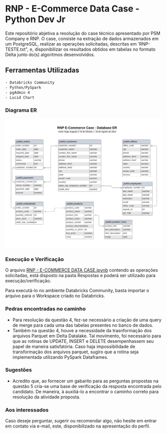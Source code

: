 # RNP - E-Commerce Data Case - Python Dev Jr

Este repositório abjetiva a resolução do case técnico apresentado por PSM Company e RNP.
O case, consiste na extração de dados armazenados em um PostgreSQL, realizar as operações solicitadas, descritas em 'RNP-TESTE.txt", e, disponibilizar os resultados obtidos em tabelas no formato Delta junto do(s) algoritmos desenvolvidos.

## Ferramentas Utilizadas
    - Databricks Community
    - Python/PySpark
    - pgAdmin 4
    - Lucid Chart

### Diagrama ER
![Diagrama ER](https://github.com/dev-torugo/ecommerce-data-case/blob/main/Respostas/RNP%20-%20Q1%20-%20Diagrama%20de%20ER.jpeg)

### Execução e Verificação

O arquivo [RNP - E-COMMERCE DATA CASE.ipynb](https://github.com/dev-torugo/ecommerce-data-case/blob/main/Respostas/RNP%20-%20E-COMMERCE%20DATA%20CASE.ipynb) contendo as operações solicitadas, está disposto na pasta Respostas e poderá ser utilizado para execução/verificação.

Para executá-lo no ambiente Databricks Community, basta importar o arquivo para o Workspace criado no Databricks.

### Pedras encontradas no caminho
- Para resolução da questão 4, fez-se necessário a criação de uma query de merge para cada uma das tabelas presentes no banco de dados.
- Também na questão 4, houve a necessidade da trasnformação dos arquivos Parquet em Delta Datalake. Tal movimento, foi necessário para que as rotinas de UPDATE, INSERT e DELETE desempenhassem seu papel de maneira satisfatória. Caso haja impossibilidade de transformação dos arquivos parquet, sugiro que a rotina seja implementada utilizando PySpark Dataframes.

### Sugestões
- Acredito que, ao fornecer um gabarito para as perguntas propostas na questão 5 cria-se uma base de verificação da resposta encontrada pelo candidato. De maneira, à auxiliá-lo a encontrar o caminho correto para resolução da atividade proposta.

### Aos interessados
Caso deseje perguntar, sugerir ou recomendar algo, não hesite em entrar em contato via e-mail, este, disponibilizado na apresentação do perfil.
